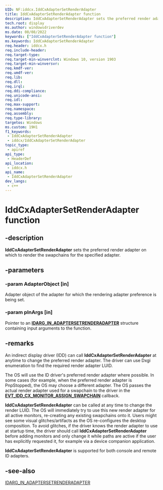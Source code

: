 ```yaml
---
UID: NF:iddcx.IddCxAdapterSetRenderAdapter
title: IddCxAdapterSetRenderAdapter function
description: IddCxAdapterSetRenderAdapter sets the preferred render adapter on which to render the swapchains for the specified adapter.
tech.root: display
ms.author: windowsdriverdev
ms.date: 08/08/2022
keywords: ["IddCxAdapterSetRenderAdapter function"]
ms.keywords: IddCxAdapterSetRenderAdapter
req.header: iddcx.h
req.include-header: 
req.target-type: 
req.target-min-winverclnt: Windows 10, version 1903
req.target-min-winversvr: 
req.kmdf-ver: 
req.umdf-ver: 
req.lib: 
req.dll: 
req.irql: 
req.ddi-compliance: 
req.unicode-ansi: 
req.idl: 
req.max-support: 
req.namespace: 
req.assembly: 
req.type-library: 
targetos: Windows
ms.custom: 19H1
f1_keywords:
 - IddCxAdapterSetRenderAdapter
 - iddcx/IddCxAdapterSetRenderAdapter
topic_type:
 - apiref
api_type:
 - HeaderDef
api_location:
 - iddcx.h
api_name:
 - IddCxAdapterSetRenderAdapter
dev_langs:
 - c++
---
```


# IddCxAdapterSetRenderAdapter function

## -description

**IddCxAdapterSetRenderAdapter** sets the preferred render adapter on which to render the swapchains for the specified adapter.

## -parameters

### -param AdapterObject [in]

Adapter object of the adapter for which the rendering adapter preference is being set.

### -param pInArgs [in]

Pointer to an [**IDARG_IN_ADAPTERSETRENDERADAPTER**](ns-iddcx-idarg_in_adaptersetrenderadapter.md) structure containing input arguments to the function.

## -remarks

An indirect display driver (IDD) can call **IddCxAdapterSetRenderAdapter** at anytime to change the preferred render adapter. The driver can use Dxgi enumeration to find the required render adapter LUID.

The OS will use the ID driver's preferred render adapter where possible. In some cases (for example, when the preferred render adapter is PnpStopped), the OS may choose a different adapter. The OS passes the actual render adapter used for a swapchain to the driver in the [**EVT_IDD_CX_MONITOR_ASSIGN_SWAPCHAIN**](./nc-iddcx-evt_idd_cx_monitor_assign_swapchain.md) callback.

**IddCxAdapterSetRenderAdapter** can be called at any time to change the render LUID. The OS will immediately try to use this new render adapter for all active monitors, re-creating any existing swapchains onto it. Users might see some visual glitches/artifacts as the OS re-configures the desktop composition. To avoid glitches, if the driver knows the render adapter to use at startup time, the driver should call **IddCxAdapterSetRenderAdapter** before adding monitors and only change it while paths are active if the user has explicitly requested it, for example via a device companion application.

**IddCxAdapterSetRenderAdapter** is supported for both console and remote ID adapters.

## -see-also

[IDARG_IN_ADAPTERSETRENDERADAPTER](ns-iddcx-idarg_in_adaptersetrenderadapter.md)
